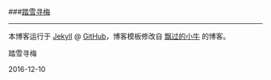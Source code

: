 ###[踏雪寻梅](hmbd.github.io)

---

本博客运行于 [Jekyll](http://jekyllrb.com) @ [GitHub](http://github.com/hmbd/hmbd.github.io)，博客模板修改自 [飘过的小牛](http://github.thinkingbar.com/) 的博客。

踏雪寻梅

2016-12-10
